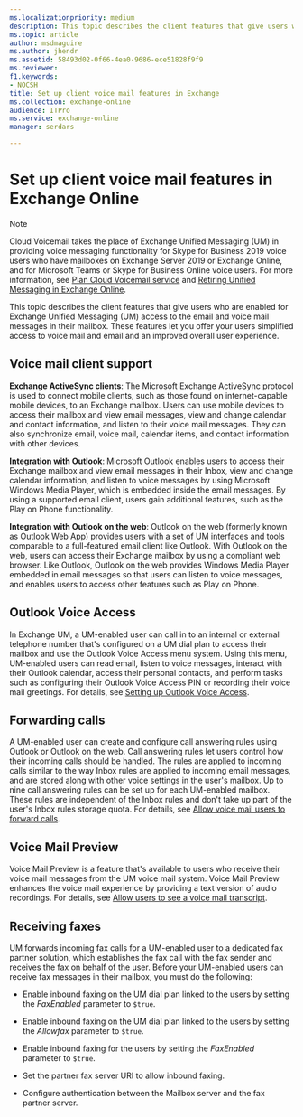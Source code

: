 ```yaml
---
ms.localizationpriority: medium
description: This topic describes the client features that give users who are enabled for Exchange Unified Messaging (UM) access to the email and voice mail messages in their mailbox. These features let you offer your users simplified access to voice mail and email and an improved overall user experience.
ms.topic: article
author: msdmaguire
ms.author: jhendr
ms.assetid: 58493d02-0f66-4ea0-9686-ece51828f9f9
ms.reviewer: 
f1.keywords:
- NOCSH
title: Set up client voice mail features in Exchange
ms.collection: exchange-online
audience: ITPro
ms.service: exchange-online
manager: serdars

---
```


# Set up client voice mail features in Exchange Online

> [!NOTE]
> Cloud Voicemail takes the place of Exchange Unified Messaging (UM) in providing voice messaging functionality for Skype for Business 2019 voice users who have mailboxes on Exchange Server 2019 or Exchange Online, and for Microsoft Teams or Skype for Business Online voice users. For more information, see [Plan Cloud Voicemail service](/skypeforbusiness/hybrid/plan-cloud-voicemail) and [Retiring Unified Messaging in Exchange Online](https://techcommunity.microsoft.com/t5/Exchange-Team-Blog/Retiring-Unified-Messaging-in-Exchange-Online/ba-p/608991).

This topic describes the client features that give users who are enabled for Exchange Unified Messaging (UM) access to the email and voice mail messages in their mailbox. These features let you offer your users simplified access to voice mail and email and an improved overall user experience.

## Voice mail client support
<a name="clientsupport"> </a>

 **Exchange ActiveSync clients**: The Microsoft Exchange ActiveSync protocol is used to connect mobile clients, such as those found on internet-capable mobile devices, to an Exchange mailbox. Users can use mobile devices to access their mailbox and view email messages, view and change calendar and contact information, and listen to their voice mail messages. They can also synchronize email, voice mail, calendar items, and contact information with other devices.

 **Integration with Outlook**: Microsoft Outlook enables users to access their Exchange mailbox and view email messages in their Inbox, view and change calendar information, and listen to voice messages by using Microsoft Windows Media Player, which is embedded inside the email messages. By using a supported email client, users gain additional features, such as the Play on Phone functionality.

 **Integration with Outlook on the web**: Outlook on the web (formerly known as Outlook Web App) provides users with a set of UM interfaces and tools comparable to a full-featured email client like Outlook. With Outlook on the web, users can access their Exchange mailbox by using a compliant web browser. Like Outlook, Outlook on the web provides Windows Media Player embedded in email messages so that users can listen to voice messages, and enables users to access other features such as Play on Phone.

## Outlook Voice Access
<a name="OutlookVoiceAccess"> </a>

In Exchange UM, a UM-enabled user can call in to an internal or external telephone number that's configured on a UM dial plan to access their mailbox and use the Outlook Voice Access menu system. Using this menu, UM-enabled users can read email, listen to voice messages, interact with their Outlook calendar, access their personal contacts, and perform tasks such as configuring their Outlook Voice Access PIN or recording their voice mail greetings. For details, see [Setting up Outlook Voice Access](set-up-outlook-voice-access.md).

## Forwarding calls
<a name="forwardingcalls"> </a>

A UM-enabled user can create and configure call answering rules using Outlook or Outlook on the web. Call answering rules let users control how their incoming calls should be handled. The rules are applied to incoming calls similar to the way Inbox rules are applied to incoming email messages, and are stored along with other voice settings in the user's mailbox. Up to nine call answering rules can be set up for each UM-enabled mailbox. These rules are independent of the Inbox rules and don't take up part of the user's Inbox rules storage quota. For details, see [Allow voice mail users to forward calls](allow-voice-mail-users-to-forward-calls.md).

## Voice Mail Preview
<a name="VoiceMailPreview"> </a>

Voice Mail Preview is a feature that's available to users who receive their voice mail messages from the UM voice mail system. Voice Mail Preview enhances the voice mail experience by providing a text version of audio recordings. For details, see [Allow users to see a voice mail transcript](allow-users-to-see-a-voice-mail-transcript.md).

## Receiving faxes
<a name="receivingfaxes"> </a>

UM forwards incoming fax calls for a UM-enabled user to a dedicated fax partner solution, which establishes the fax call with the fax sender and receives the fax on behalf of the user. Before your UM-enabled users can receive fax messages in their mailbox, you must do the following:

- Enable inbound faxing on the UM dial plan linked to the users by setting the _FaxEnabled_ parameter to `$true`.

- Enable inbound faxing on the UM dial plan linked to the users by setting the _Allowfax_ parameter to `$true`.

- Enable inbound faxing for the users by setting the _FaxEnabled_ parameter to `$true`.

- Set the partner fax server URI to allow inbound faxing.

- Configure authentication between the Mailbox server and the fax partner server.
